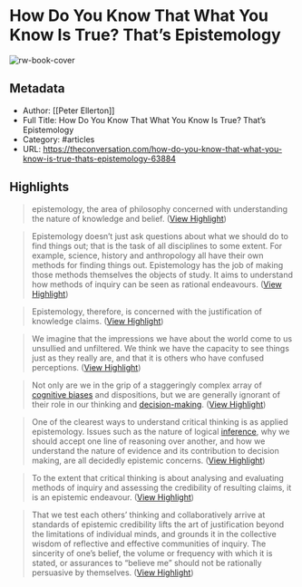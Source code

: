 # How Do You Know That What You Know Is True? That’s Epistemology

![rw-book-cover](https://images.theconversation.com/files/179130/original/file-20170721-23983-1qvint1.jpg?ixlib=rb-1.1.0&rect=0%2C93%2C1280%2C620&q=45&auto=format&w=1356&h=668&fit=crop)

## Metadata
- Author: [[Peter Ellerton]]
- Full Title: How Do You Know That What You Know Is True? That’s Epistemology
- Category: #articles
- URL: https://theconversation.com/how-do-you-know-that-what-you-know-is-true-thats-epistemology-63884

## Highlights

> epistemology, the area of philosophy concerned with understanding the nature of knowledge and belief. ([View Highlight](https://read.readwise.io/read/01gyhp6ymyqhjjdg9v5j9g0zxr))


> Epistemology doesn’t just ask questions about what we should do to find things out; that is the task of all disciplines to some extent. For example, science, history and anthropology all have their own methods for finding things out.
>  Epistemology has the job of making those methods themselves the objects of study. It aims to understand how methods of inquiry can be seen as rational endeavours. ([View Highlight](https://read.readwise.io/read/01gyhph05dd7nhja6h5s6g5mvm))


> Epistemology, therefore, is concerned with the justification of knowledge claims. ([View Highlight](https://read.readwise.io/read/01gyhphy6x341z10f84yyf3d7j))


> We imagine that the impressions we have about the world come to us unsullied and unfiltered. We think we have the capacity to see things just as they really are, and that it is others who have confused perceptions. ([View Highlight](https://read.readwise.io/read/01gyhppnykx770d0zpvcny14jm))


> Not only are we in the grip of a staggeringly complex array of [cognitive biases](https://www.psychologytoday.com/blog/the-power-prime/201107/cognitive-biases-vs-common-sense) and dispositions, but we are generally ignorant of their role in our thinking and [decision-making](https://www.ted.com/talks/dan_ariely_asks_are_we_in_control_of_our_own_decisions). ([View Highlight](https://read.readwise.io/read/01gyhpr4xnmjparcrtpe115t5c))


> One of the clearest ways to understand critical thinking is as applied epistemology. Issues such as the nature of logical [inference](https://www.thoughtco.com/inference-logic-term-1691165), why we should accept one line of reasoning over another, and how we understand the nature of evidence and its contribution to decision making, are all decidedly epistemic concerns. ([View Highlight](https://read.readwise.io/read/01gyhps3xjd7x9wz05w93tja7j))


> To the extent that critical thinking is about analysing and evaluating methods of inquiry and assessing the credibility of resulting claims, it is an epistemic endeavour. ([View Highlight](https://read.readwise.io/read/01gyhptqvyx1aarm28rrpf3wk0))


> That we test each others’ thinking and collaboratively arrive at standards of epistemic credibility lifts the art of justification beyond the limitations of individual minds, and grounds it in the collective wisdom of reflective and effective communities of inquiry.
>  The sincerity of one’s belief, the volume or frequency with which it is stated, or assurances to “believe me” should not be rationally persuasive by themselves. ([View Highlight](https://read.readwise.io/read/01gyhq355tsfc93d0zkkgqxxxv))

